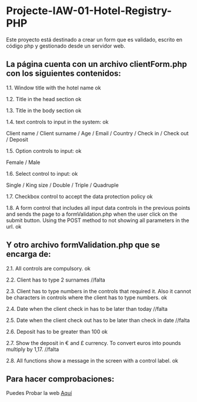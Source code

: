 # Projecte-IAW-01-Hotel-Registry-PHP

Este proyecto está destinado a crear un form que es validado, escrito en código php y gestionado desde un servidor web.

## La página cuenta con un archivo clientForm.php con los siguientes contenidos:

1.1. Window title with the hotel name ok

1.2. Title in the head section ok

1.3. Title in the body section ok

1.4. text controls to input in the system: ok

Client name / Client surname / Age / Email / Country / Check in / Check out / Deposit 

1.5. Option controls to input: ok

Female / Male

1.6. Select control to input: ok

Single / King size / Double / Triple / Quadruple

1.7. Checkbox control to accept the data protection policy ok

1.8. A form control that includes all input data controls in the previous points and sends the page to a formValidation.php when the user click on the submit button. Using the POST method to not showing all parameters in the url. ok

## Y otro archivo formValidation.php que se encarga de:

2.1. All controls are compulsory. ok

2.2. Client has to type 2 surnames  //falta

2.3. Client has to type numbers in the controls that required it. Also it cannot be characters in controls where the client has to type numbers. ok

2.4. Date when the client check in has to be later than today //falta

2.5. Date when the client check out has to be later than check in date //falta

2.6. Deposit has to be greater than 100 ok

2.7. Show the deposit in € and £ currency. To convert euros into pounds multiply by 1,17. //falta

2.8. All functions show a message in the screen with a control label. ok

## Para hacer comprobaciones:

Puedes Probar la web [Aquí](https://fandoshotel.000webhostapp.com/clientForm.php)
